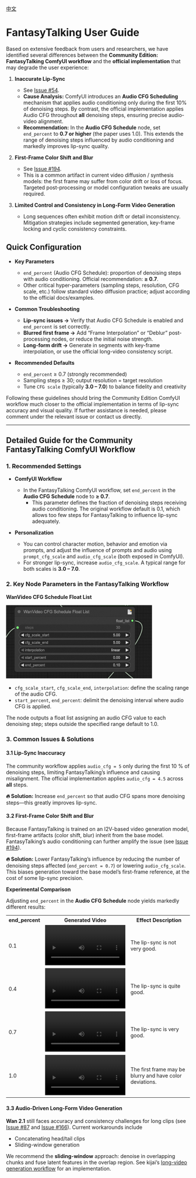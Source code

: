 [中文](./tips_zh.md)

# FantasyTalking User Guide

Based on extensive feedback from users and researchers, we have identified several differences between the **Community Edition: FantasyTalking ComfyUI workflow** and the **official implementation** that may degrade the user experience:  

1. **Inaccurate Lip-Sync**
   - See [Issue #54](https://github.com/Fantasy-AMAP/fantasy-talking/issues/54#issuecomment-2890198393).  
   - **Cause Analysis:** ComfyUI introduces an **Audio CFG Scheduling** mechanism that applies audio conditioning only during the first 10% of denoising steps. By contrast, the official implementation applies Audio CFG throughout **all** denoising steps, ensuring precise audio-video alignment.  
   - **Recommendation:** In the **Audio CFG Schedule** node, set `end_percent` to **0.7 or higher** (the paper uses 1.0). This extends the range of denoising steps influenced by audio conditioning and markedly improves lip-sync quality.

2. **First-Frame Color Shift and Blur**
   - See [Issue #194](https://github.com/kijai/ComfyUI-WanVideoWrapper/issues/194).  
   - This is a common artifact in current video diffusion / synthesis models: the first frame may suffer from color drift or loss of focus. Targeted post-processing or model configuration tweaks are usually required.

3. **Limited Control and Consistency in Long-Form Video Generation**
   - Long sequences often exhibit motion drift or detail inconsistency. Mitigation strategies include segmented generation, key-frame locking and cyclic consistency constraints.

## Quick Configuration

- **Key Parameters**  
  - `end_percent` (Audio CFG Schedule): proportion of denoising steps with audio conditioning. Official recommendation: **≥ 0.7**.  
  - Other critical hyper-parameters (sampling steps, resolution, CFG scale, etc.) follow standard video diffusion practice; adjust according to the official docs/examples.

- **Common Troubleshooting**  
  - **Lip-sync issues →** Verify that Audio CFG Schedule is enabled and `end_percent` is set correctly.  
  - **Blurred first frame →** Add “Frame Interpolation” or “Deblur” post-processing nodes, or reduce the initial noise strength.  
  - **Long-form drift →** Generate in segments with key-frame interpolation, or use the official long-video consistency script.

- **Recommended Defaults**  
  - `end_percent` ≥ 0.7 (strongly recommended)  
  - Sampling steps ≥ 30; output resolution = target resolution  
  - Tune `CFG scale` (typically **3.0 – 7.0**) to balance fidelity and creativity

Following these guidelines should bring the Community Edition ComfyUI workflow much closer to the official implementation in terms of lip-sync accuracy and visual quality. If further assistance is needed, please comment under the relevant issue or contact us directly.

---

## Detailed Guide for the Community FantasyTalking ComfyUI Workflow

### 1. Recommended Settings
- **ComfyUI Workflow**  
  - In the FantasyTalking ComfyUI workflow, set `end_percent` in the **Audio CFG Schedule** node to **≥ 0.7**.  
    - This parameter defines the fraction of denoising steps receiving audio conditioning. The original workflow default is 0.1, which allows too few steps for FantasyTalking to influence lip-sync adequately.

- **Personalization**  
  - You can control character motion, behavior and emotion via prompts, and adjust the influence of prompts and audio using `prompt_cfg_scale` and `audio_cfg_scale` (both exposed in ComfyUI).  
  - For stronger lip-sync, increase `audio_cfg_scale`. A typical range for both scales is **3.0 – 7.0**.

### 2. Key Node Parameters in the FantasyTalking Workflow
**WanVideo CFG Schedule Float List**

<img src="assets/audio_cfg_node.png" alt="Audio CFG Node" width="400" height="200" />

- `cfg_scale_start`, `cfg_scale_end`, `interpolation`: define the scaling range of the audio CFG.  
- `start_percent`, `end_percent`: delimit the denoising interval where audio CFG is applied.

The node outputs a float list assigning an audio CFG value to each denoising step; steps outside the specified range default to 1.0.

### 3. Common Issues & Solutions

#### 3.1 Lip-Sync Inaccuracy
The community workflow applies `audio_cfg = 5` only during the first 10 % of denoising steps, limiting FantasyTalking’s influence and causing misalignment. The official implementation applies `audio_cfg = 4.5` across **all** steps.

**🔥 Solution:** Increase `end_percent` so that audio CFG spans more denoising steps—this greatly improves lip-sync.

#### 3.2 First-Frame Color Shift and Blur
Because FantasyTalking is trained on an I2V-based video generation model, first-frame artifacts (color shift, blur) inherit from the base model. FantasyTalking’s audio conditioning can further amplify the issue (see [Issue #194](https://github.com/kijai/ComfyUI-WanVideoWrapper/issues/194)).

**🔥 Solution:** Lower FantasyTalking’s influence by reducing the number of denoising steps affected (`end_percent = 0.7`) or lowering `audio_cfg_scale`. This biases generation toward the base model’s first-frame reference, at the cost of some lip-sync precision.

**Experimental Comparison**

Adjusting `end_percent` in the **Audio CFG Schedule** node yields markedly different results:

<table>
  <tr>
    <th>end_percent</th>
    <th>Generated Video</th>
    <th>Effect Description</th>
  </tr>
  <tr>
    <td>0.1</td>
    <td>
      <video style="width: 220px; height: auto;" src="https://github.com/user-attachments/assets/e5dbd0b9-7c18-4627-aa16-881e513d16a4" type="video/mp4">
        Your browser does not support the video tag.
      </video>
    </td>
    <td>The lip-sync is not very good.</td>
      </tr>
  <tr>
    <td>0.4</td>
    <td>
      <video style="width: 220px; height: auto;" src="https://github.com/user-attachments/assets/e80c328b-d1d2-43f9-bad8-665ac78dfb40" type="video/mp4">
        Your browser does not support the video tag.
      </video>
    </td>
    <td>The lip-sync is quite good.</td>
  </tr>
  <tr>
    <td>0.7</td>
    <td>
      <video style="width: 220px; height: auto;" src="https://github.com/user-attachments/assets/c44a8499-93d2-4038-b72e-9174b5652aa0" type="video/mp4">
        Your browser does not support the video tag.
      </video>
    </td>
    <td>The lip-sync is very good.</td>
  </tr>
  <tr>
    <td>1.0</td>
    <td>
      <video style="width: 220px; height: auto;" src="https://github.com/user-attachments/assets/0f100d85-1b78-4ea1-958a-7634fcce5888" type="video/mp4">
        Your browser does not support the video tag.
      </video>
    </td>
    <td>The first frame may be blurry and have color deviations.</td>
  </tr>
</table>

#### 3.3 Audio-Driven Long-Form Video Generation
**Wan 2.1** still faces accuracy and consistency challenges for long clips (see [Issue #87](https://github.com/kijai/ComfyUI-WanVideoWrapper/issues/87) and [Issue #166](https://github.com/kijai/ComfyUI-WanVideoWrapper/issues/166)). Current workarounds include

- Concatenating head/tail clips  
- Sliding-window generation

We recommend the **sliding-window** approach: denoise in overlapping chunks and fuse latent features in the overlap region. See kijai’s [long-video generation workflow](https://github.com/kijai/ComfyUI-WanVideoWrapper/blob/main/example_workflows/wanvideo_long_T2V_example_01.json) for an implementation.
